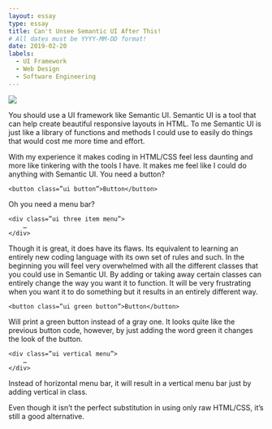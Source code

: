 ```yaml
---
layout: essay
type: essay
title: Can't Unsee Semantic UI After This!
# All dates must be YYYY-MM-DD format!
date: 2019-02-20
labels:
  - UI Framework
  - Web Design
  - Software Engineering
---
```


<img class="ui small center image" src="https://jhundomingo.github.io/images/semanticLogo.png">

You should use a UI framework like Semantic UI. Semantic UI is a tool that can help create beautiful responsive layouts in HTML. To me Semantic UI is just like a library of functions and methods I could use to easily do things that would cost me more time and effort. 

With my experience it makes coding in HTML/CSS feel less daunting and more like tinkering with the tools I have. It makes me feel like I could do anything with Semantic UI.
You need a button?
```
<button class=”ui button”>Button</button>
```
Oh you need a menu bar?
```
<div class=”ui three item menu”>
	…
</div>
```
Though it is great, it does have its flaws. Its equivalent to learning an entirely new coding language with its own set of rules and such. In the beginning you will feel very overwhelmed with all the different classes that you could use in Semantic UI. By adding or taking away certain classes can entirely change the way you want it to function. It will be very frustrating when you want it to do something but it results in an entirely different way.
```
<button class=”ui green button”>Button</button>
```
Will print a green button instead of a gray one. It looks quite like the previous button code, however, by just adding the word green it changes the look of the button.

```
<div class=”ui vertical menu”>
	…
</div>
```
Instead of horizontal menu bar, it will result in a vertical menu bar just by adding vertical in class. 

Even though it isn’t the perfect substitution in using only raw HTML/CSS, it’s still a good alternative.
